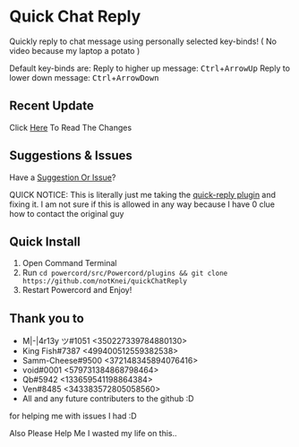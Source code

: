 # Quick Chat Reply
Quickly reply to chat message using personally selected key-binds!
( No video because my laptop a potato ) 

Default key-binds are:
Reply to higher up message: <kbd>Ctrl</kbd>+<kbd>ArrowUp</kbd>
Reply to lower down message: <kbd>Ctrl</kbd>+<kbd>ArrowDown</kbd>

## Recent Update
Click [Here](https://github.com/notKnei/quickChatReply/blob/master/TODO.md#update-110) To Read The Changes

## Suggestions & Issues
Have a [Suggestion Or Issue](https://github.com/notKnei/quickChatReply/blob/master/TODO.md#suggestions--issue-reports)?

QUICK NOTICE: This is literally just me taking the [quick-reply plugin](https://github.com/relative/quick-reply) and fixing it.
I am not sure if this is allowed in any way because I have 0 clue how to contact the original guy
## Quick Install
1. Open Command Terminal
2. Run `cd powercord/src/Powercord/plugins && git clone https://github.com/notKnei/quickChatReply`
3. Restart Powercord and Enjoy!

## Thank you to
- M|-|4r13y ツ#1051 <350227339784880130>
- King Fish#7387 <499400512559382538>
- Samm-Cheese#9500 <372148345894076416>
- ѵοіd#0001 <579731384868798464>
- Qb#5942 <133659541198864384>
- Ven#8485 <343383572805058560>
- All and any future contributers to the github :D

for helping me with issues I had :D

Also Please Help Me I wasted my life on this..

